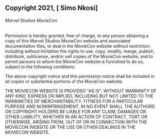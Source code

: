 ## Copyright 2021, [ Simo Nkosi]

###### Marvel Studios MovieCon

Permission is hereby granted, free of charge, to any person obtaining a copy of this Marvel Studios MovieCon website and associated documentation files, to deal in the MovieCon website without restriction, including without limitation the rights to use, copy, modify, merge, publish, distribute, sublicense, and/or sell copies of the MovieCon website, and to permit persons to whom the MovieCon website is furnished to do so, subject to the following conditions:

The above copyright notice and this permission notice shall be included in all copies or substantial portions of the MovieCon website.

THE MOVIECON WEBSITE IS PROVIDED "AS IS", WITHOUT WARRANTY OF ANY KIND, EXPRESS OR IMPLIED, INCLUDING BUT NOT LIMITED TO THE WARRANTIES OF MERCHANTABILITY, FITNESS FOR A PARTICULAR PURPOSE AND NONINFRINGEMENT. IN NO EVENT SHALL THE AUTHORS OR COPYRIGHT HOLDERS BE LIABLE FOR ANY CLAIM, DAMAGES OR OTHER LIABILITY, WHETHER IN AN ACTION OF CONTRACT, TORT OR OTHERWISE, ARISING FROM, OUT OF OR IN CONNECTION WITH THE MOVIECON WEBSITE OR THE USE OR OTHER DEALINGS IN THE MOVIECON WEBSITE.
